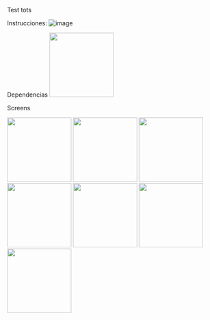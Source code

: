 Test tots

Instrucciones:
![image](https://github.com/user-attachments/assets/a1f93de4-7e53-48dd-b99e-2bd7d56cbee2)

Dependencias
<img src="https://github.com/user-attachments/assets/f3e59b2e-4dea-4311-95e5-dda9138ff6e0" width="150" />


Screens

<img src="https://github.com/user-attachments/assets/a57c17ec-f42f-4c8c-a161-1f3c83444d8d" width="150" />
<img src="https://github.com/user-attachments/assets/f27c5a6f-bf70-43f5-888b-8bbda7adb1cc" width="150" />
<img src="https://github.com/user-attachments/assets/714634bb-44c2-4a18-82bf-0c692297f6e7" width="150" />
<img src="https://github.com/user-attachments/assets/a1ab7858-a9d6-4f96-abe6-9dfae9caf19e" width="150" />
<img src="https://github.com/user-attachments/assets/6725a4c4-057f-4c14-a601-abdcced8fb80" width="150" />
<img src="https://github.com/user-attachments/assets/40df5c20-f6e9-4b44-a681-7f134dbd3ec2" width="150" />
<img src="https://github.com/user-attachments/assets/c094d558-acc0-4cba-af00-e64b1a313178" width="150" />







